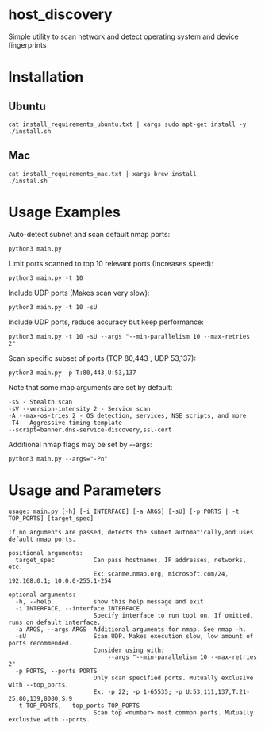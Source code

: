 # host_discovery
Simple utility to scan network and detect operating system and device fingerprints

# Installation 
## Ubuntu
```
cat install_requirements_ubuntu.txt | xargs sudo apt-get install -y 
./install.sh
```

## Mac
```
cat install_requirements_mac.txt | xargs brew install 
./instal.sh
```

# Usage Examples
Auto-detect subnet and scan default nmap ports:
```
python3 main.py
```

Limit ports scanned to top 10 relevant ports (Increases speed):
```
python3 main.py -t 10
```

Include UDP ports (Makes scan very slow):
```
python3 main.py -t 10 -sU
```

Include UDP ports, reduce accuracy but keep performance:
```
python3 main.py -t 10 -sU --args "--min-parallelism 10 --max-retries 2"
```

Scan specific subset of ports (TCP 80,443 , UDP 53,137):
```
python3 main.py -p T:80,443,U:53,137 
```

Note that some map arguments are set by default:
```
-sS - Stealth scan
-sV --version-intensity 2 - Service scan
-A --max-os-tries 2 - OS detection, services, NSE scripts, and more
-T4 - Aggressive timing template
--script=banner,dns-service-discovery,ssl-cert 
```

Additional nmap flags may be set by --args:
```
python3 main.py --args="-Pn"
```

# Usage and Parameters
```
usage: main.py [-h] [-i INTERFACE] [-a ARGS] [-sU] [-p PORTS | -t TOP_PORTS] [target_spec]

If no arguments are passed, detects the subnet automatically,and uses default nmap ports.

positional arguments:
  target_spec           Can pass hostnames, IP addresses, networks, etc.
                        Ex: scanme.nmap.org, microsoft.com/24, 192.168.0.1; 10.0.0-255.1-254

optional arguments:
  -h, --help            show this help message and exit
  -i INTERFACE, --interface INTERFACE
                        Specify interface to run tool on. If omitted, runs on default interface.
  -a ARGS, --args ARGS  Additional arguments for nmap. See nmap -h.
  -sU                   Scan UDP. Makes execution slow, low amount of ports recommended.
                        Consider using with:
                        	--args "--min-parallelism 10 --max-retries 2"
  -p PORTS, --ports PORTS
                        Only scan specified ports. Mutually exclusive with --top_ports.
                        Ex: -p 22; -p 1-65535; -p U:53,111,137,T:21-25,80,139,8080,S:9
  -t TOP_PORTS, --top_ports TOP_PORTS
                        Scan top <number> most common ports. Mutually exclusive with --ports.
  ```
